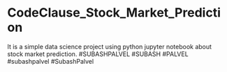 # CodeClause_Stock_Market_Prediction
It is a simple data science project using python jupyter notebook about stock market prediction. #SUBASHPALVEL #SUBASH #PALVEL #subashpalvel #SubashPalvel
